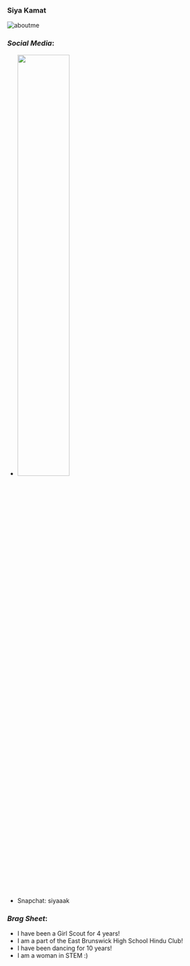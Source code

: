 ### **Siya Kamat** 
![aboutme](https://user-images.githubusercontent.com/106985782/172509746-8f6ff4f8-4755-4a26-bd9f-c7502caf676e.jpg)

### _Social Media_:
- <img src="https://user-images.githubusercontent.com/106985782/172659438-336ef6a3-cba8-490a-8b14-286db26640bb.png"  width=50% height=50%>
- Snapchat: siyaaak

### _Brag Sheet_:
- I have been a Girl Scout for 4 years!
- I am a part of the East Brunswick High School Hindu Club!
- I have been dancing for 10 years!
- I am a woman in STEM :)
